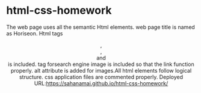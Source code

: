 # html-css-homework
The web page uses all the semantic Html elements.
web page title is named as Horiseon.
Html tags <header>,<section>,<nav> and <footer>is included.
<id> tag forsearch engine image is included so that the link function properly.
alt attribute is added for images.All html elements follow logical structure.
css application files are commented properly.
Deployed URL:https://sahanamai.github.io/html-css-homework/
